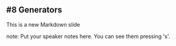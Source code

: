 ##  #8 Generators

This is a new Markdown slide

note:
    Put your speaker notes here.
    You can see them pressing 's'.
